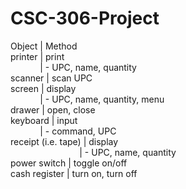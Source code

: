 CSC-306-Project
===============
Object              | Method
<br>
printer             | print
<br>
&nbsp;&nbsp;&nbsp;&nbsp;&nbsp;&nbsp;&nbsp;&nbsp;&nbsp;&nbsp;&nbsp;&nbsp;| - UPC, name, quantity
<br>
scanner             | scan UPC
<br>
screen              | display
<br>
&nbsp;&nbsp;&nbsp;&nbsp;&nbsp;&nbsp;&nbsp;&nbsp;&nbsp;&nbsp;&nbsp;&nbsp;| - UPC, name, quantity, menu
<br>
drawer              | open, close
<br>
keyboard            | input
<br>
&nbsp;&nbsp;&nbsp;&nbsp;&nbsp;&nbsp;&nbsp;&nbsp;&nbsp;&nbsp;&nbsp;&nbsp;| - command, UPC
<br>
receipt (i.e. tape) | display
<br>
&nbsp;&nbsp;&nbsp;&nbsp;&nbsp;&nbsp;&nbsp;&nbsp;&nbsp;&nbsp;&nbsp;&nbsp;&nbsp;&nbsp;&nbsp;&nbsp;&nbsp;&nbsp;&nbsp;&nbsp;&nbsp;&nbsp;&nbsp;&nbsp;&nbsp;&nbsp;&nbsp;&nbsp;| - UPC, name, quantity
<br>
power switch        | toggle on/off
<br>
cash register       | turn on, turn off
